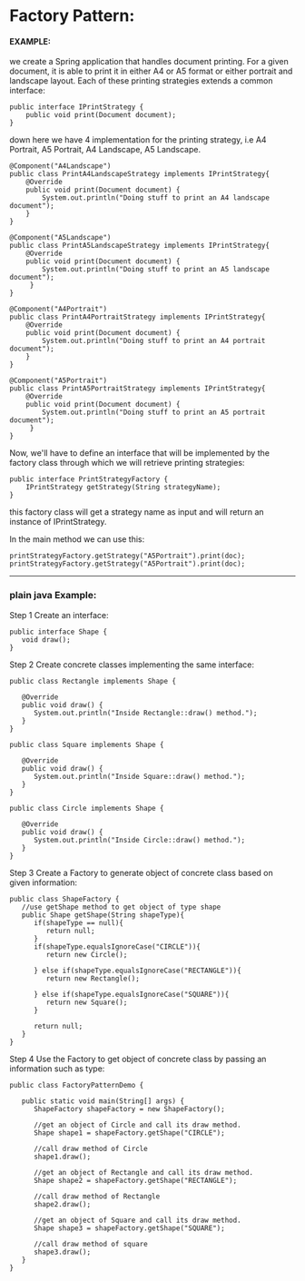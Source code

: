 # Factory Pattern:

#### EXAMPLE:
we create a Spring application that handles document printing. For a given document, it is able to print it in either A4 or A5 format or either portrait and landscape layout. Each of these printing strategies extends a common interface:
```
public interface IPrintStrategy {
    public void print(Document document);
}

```

down here we have 4 implementation for the printing strategy, i.e A4 Portrait, A5 Portrait, A4 Landscape, A5 Landscape.

```
@Component("A4Landscape")
public class PrintA4LandscapeStrategy implements IPrintStrategy{
    @Override
    public void print(Document document) {
        System.out.println("Doing stuff to print an A4 landscape document");
    }
}
```



```
@Component("A5Landscape")
public class PrintA5LandscapeStrategy implements IPrintStrategy{
    @Override
    public void print(Document document) {
        System.out.println("Doing stuff to print an A5 landscape document");
     }
}
```


```
@Component("A4Portrait")
public class PrintA4PortraitStrategy implements IPrintStrategy{
    @Override
    public void print(Document document) {
        System.out.println("Doing stuff to print an A4 portrait document");
    }
}
```


```
@Component("A5Portrait")
public class PrintA5PortraitStrategy implements IPrintStrategy{
    @Override
    public void print(Document document) {
        System.out.println("Doing stuff to print an A5 portrait document");
     }
}
```


Now, we'll have to define an interface that will be implemented by the factory class through which we will retrieve printing strategies:

```
public interface PrintStrategyFactory {
    IPrintStrategy getStrategy(String strategyName);
}
```
this factory class will get a strategy name as input and will return an instance of IPrintStrategy.


In the main method we can use this:

```
printStrategyFactory.getStrategy("A5Portrait").print(doc);
printStrategyFactory.getStrategy("A5Portrait").print(doc);
```

---
### plain java Example:

Step 1
Create an interface:

```
public interface Shape {
   void draw();
}
```
Step 2
Create concrete classes implementing the same interface:
```
public class Rectangle implements Shape {

   @Override
   public void draw() {
      System.out.println("Inside Rectangle::draw() method.");
   }
}
```
```
public class Square implements Shape {

   @Override
   public void draw() {
      System.out.println("Inside Square::draw() method.");
   }
}
```
```
public class Circle implements Shape {

   @Override
   public void draw() {
      System.out.println("Inside Circle::draw() method.");
   }
}
```
Step 3
Create a Factory to generate object of concrete class based on given information:
```
public class ShapeFactory {
   //use getShape method to get object of type shape 
   public Shape getShape(String shapeType){
      if(shapeType == null){
         return null;
      }		
      if(shapeType.equalsIgnoreCase("CIRCLE")){
         return new Circle();
         
      } else if(shapeType.equalsIgnoreCase("RECTANGLE")){
         return new Rectangle();
         
      } else if(shapeType.equalsIgnoreCase("SQUARE")){
         return new Square();
      }
      
      return null;
   }
}
```
Step 4
Use the Factory to get object of concrete class by passing an information such as type:
```
public class FactoryPatternDemo {

   public static void main(String[] args) {
      ShapeFactory shapeFactory = new ShapeFactory();

      //get an object of Circle and call its draw method.
      Shape shape1 = shapeFactory.getShape("CIRCLE");

      //call draw method of Circle
      shape1.draw();

      //get an object of Rectangle and call its draw method.
      Shape shape2 = shapeFactory.getShape("RECTANGLE");

      //call draw method of Rectangle
      shape2.draw();

      //get an object of Square and call its draw method.
      Shape shape3 = shapeFactory.getShape("SQUARE");

      //call draw method of square
      shape3.draw();
   }
}
```
